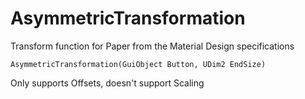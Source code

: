 # AsymmetricTransformation

Transform function for Paper from the Material Design specifications

`AsymmetricTransformation(GuiObject Button, UDim2 EndSize)`

Only supports Offsets, doesn't support Scaling
